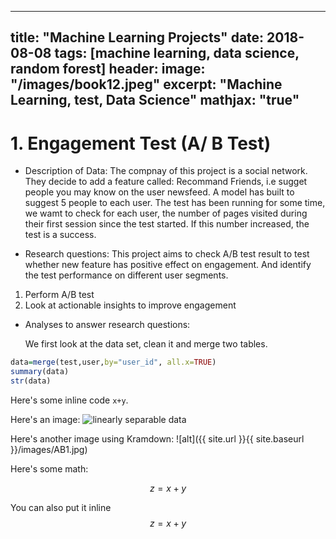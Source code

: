 
---
title: "Machine Learning Projects"
date: 2018-08-08
tags: [machine learning, data science, random forest]
header:
  image: "/images/book12.jpeg"
excerpt: "Machine Learning, test, Data Science" 
mathjax: "true"
---

# 1. Engagement Test (A/ B Test)

* Description of Data:
The compnay of this project is a social network. They decide to add a feature called: Recommand Friends, i.e sugget people you may know on the user newsfeed. A model has built to suggest 5 people to each user. The test has been running for some time, we wamt to check for each user, the number of pages visited during their first session since the test started. If this number increased, the test is a success.

* Research questions:
This project aims to check A/B test result to test whether new feature has positive effect on
engagement. And identify the test performance on different user segments.
1. Perform A/B test
2. Look at actionable insights to improve engagement


* Analyses to answer research questions:

  We first look at the data set, clean it and merge two tables.

```r
data=merge(test,user,by="user_id", all.x=TRUE)
summary(data)
str(data)
```

Here's some inline code `x+y`.

Here's an image:
<img src="{{ site.url }}{{ site.baseurl }}/images/AB1.jpg" alt="linearly separable data">

Here's another image using Kramdown:
![alt]({{ site.url }}{{ site.baseurl }}/images/AB1.jpg)

Here's some math:

$$z=x+y$$

You can also put it inline $$z=x+y$$




